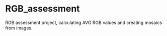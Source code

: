 # RGB_assessment
RGB assessment project, calculating AVG RGB values and creating mosaics from images. 
